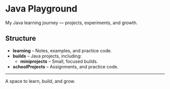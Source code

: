 # Java Playground

My Java learning journey — projects, experiments, and growth.

## Structure
- **learning** – Notes, examples, and practice code.
- **builds** – Java projects, including:
  - **miniprojects** – Small, focused builds.
- **schoolProjects** – Assignments, and practice code.

---
A space to learn, build, and grow.
